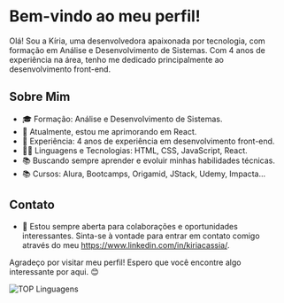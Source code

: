# Bem-vindo ao meu perfil!

Olá! Sou a Kíria, uma desenvolvedora apaixonada por tecnologia, com formação em Análise e Desenvolvimento de Sistemas. Com 4 anos de experiência na área, tenho me dedicado principalmente ao desenvolvimento front-end.

## Sobre Mim

- 🎓 Formação: Análise e Desenvolvimento de Sistemas.
- 🌱 Atualmente, estou me aprimorando em React.
- 💼 Experiência: 4 anos de experiência em desenvolvimento front-end.
- 👩‍💻 Linguagens e Tecnologias: HTML, CSS, JavaScript, React.
- 📚 Buscando sempre aprender e evoluir minhas habilidades técnicas.
- 📚 Cursos: Alura, Bootcamps, Origamid, JStack, Udemy, Impacta...

## Contato

- 💬 Estou sempre aberta para colaborações e oportunidades interessantes. Sinta-se à vontade para entrar em contato comigo através do meu https://www.linkedin.com/in/kiriacassia/.


Agradeço por visitar meu perfil! Espero que você encontre algo interessante por aqui. 😊

![TOP Linguagens](https://github-readme-stats.vercel.app/api/top-langs/?username=KiriaCassiaOliveira&layout=compact&theme=dracula)
